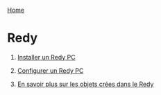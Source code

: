 [Home](../sitemap.md)

# Redy

1. [Installer un Redy PC](installPC.md)

2. [Configurer un Redy PC](configure.md)

3. [En savoir plus sur les objets crées dans le Redy](explore.md)
